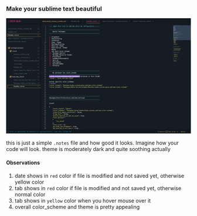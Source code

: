 ### Make your sublime text beautiful
![sublime view](Sublime-Guna.png)

this is just a simple `.notes` file and how good it looks. Imagine how your code will look.
theme is moderately dark and quite soothing actually

#### Observations
1. date shows in `red` color if file is modified and not saved yet, otherwise yellow color
2. tab shows in `red` color if file is modified and not saved yet, otherwise normal color
3. tab shows in `yellow` color when you hover mouse over it
4. overall color_scheme and theme is pretty appealing


